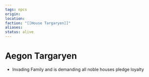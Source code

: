 ```yaml
---
tags: npcs
origin: 
location: 
faction: "[[House Targaryen]]"
aliases: 
status: alive
---
```


# Aegon Targaryen

- Invading Family and is demanding all noble houses pledge loyalty